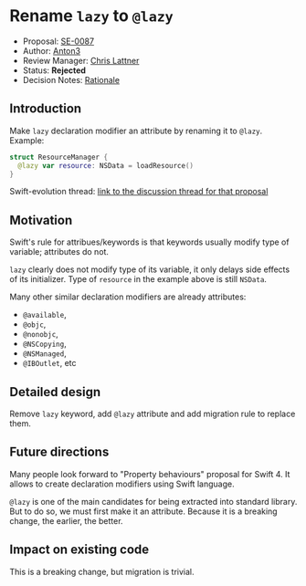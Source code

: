 # Rename `lazy` to `@lazy`

* Proposal: [SE-0087](0087-lazy-attribute.md)
* Author: [Anton3](https://github.com/Anton3)
* Review Manager: [Chris Lattner](http://github.com/lattner)
* Status: **Rejected**
* Decision Notes: [Rationale](https://lists.swift.org/pipermail/swift-evolution-announce/2016-May/000172.html)

## Introduction

Make `lazy` declaration modifier an attribute by renaming it to `@lazy`. Example:

```swift
struct ResourceManager {
  @lazy var resource: NSData = loadResource()
}
```

Swift-evolution thread: [link to the discussion thread for that proposal](https://lists.swift.org/pipermail/swift-evolution/Week-of-Mon-20160502/016325.html)

## Motivation

Swift's rule for attribues/keywords is that keywords usually modify type of variable; attributes do not.

`lazy` clearly does not modify type of its variable, it only delays side effects of its initializer.
Type of `resource` in the example above is still `NSData`.

Many other similar declaration modifiers are already attributes:

- `@available`,
- `@objc`,
- `@nonobjc`,
- `@NSCopying`,
- `@NSManaged`,
- `@IBOutlet`, etc

## Detailed design

Remove `lazy` keyword, add `@lazy` attribute and add migration rule to replace them.

## Future directions

Many people look forward to "Property behaviours" proposal for Swift 4.
It allows to create declaration modifiers using Swift language.

`@lazy` is one of the main candidates for being extracted into standard library.
But to do so, we must first make it an attribute.
Because it is a breaking change, the earlier, the better.

## Impact on existing code

This is a breaking change, but migration is trivial.
